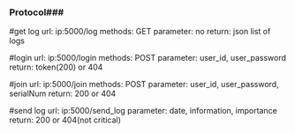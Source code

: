 ### **Protocol**###


#get log
url: ip:5000/log
methods: GET
parameter: no
return: json list of logs

#login
url: ip:5000/login
methods: POST
parameter: user_id, user_password
return: token(200) or 404

#join
url: ip:5000/join
methods: POST
parameter: user_id, user_password, serialNum
return: 200 or 404

#send log
url: ip:5000/send_log
parameter: date, information, importance
return: 200 or 404(not critical)